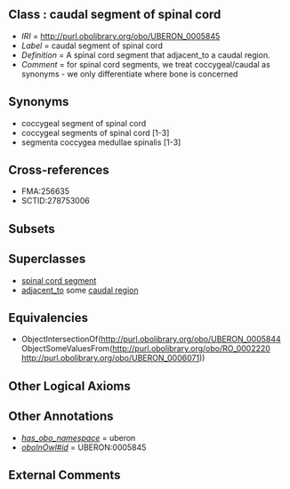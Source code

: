 
## Class : caudal segment of spinal cord

 * *IRI* = http://purl.obolibrary.org/obo/UBERON_0005845
 * *Label* = caudal segment of spinal cord
 * *Definition* = A spinal cord segment that adjacent_to a caudal region.
 * *Comment* = for spinal cord segments, we treat coccygeal/caudal as synonyms - we only differentiate where bone is concerned

## Synonyms

 * coccygeal segment of spinal cord
 * coccygeal segments of spinal cord [1-3]
 * segmenta coccygea medullae spinalis [1-3]

## Cross-references

 * FMA:256635
 * SCTID:278753006

## Subsets


## Superclasses

 * [spinal cord segment](../../UBERON/44/UBERON_0005844.md)
 * [adjacent_to](../../RO/20/RO_0002220.md) some [caudal region](../../UBERON/71/UBERON_0006071.md)

## Equivalencies

 * ObjectIntersectionOf(<http://purl.obolibrary.org/obo/UBERON_0005844> ObjectSomeValuesFrom(<http://purl.obolibrary.org/obo/RO_0002220> <http://purl.obolibrary.org/obo/UBERON_0006071>))

## Other Logical Axioms


## Other Annotations

 * *[has_obo_namespace](../../ce/oboInOwl#hasOBONamespace.md)* = uberon
 * *[oboInOwl#id](../../id/oboInOwl#id.md)* = UBERON:0005845

## External Comments

